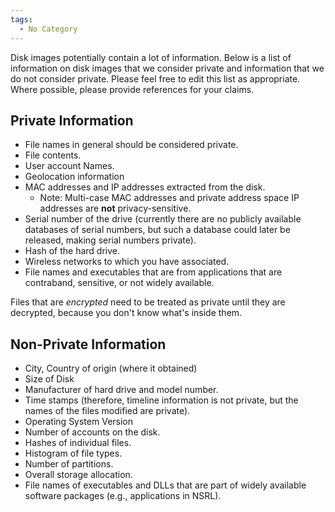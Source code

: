 ```yaml
---
tags:
  - No Category
---
```

Disk images potentially contain a lot of information. Below is a list of
information on disk images that we consider private and information that
we do not consider private. Please feel free to edit this list as
appropriate. Where possible, please provide references for your claims.

## Private Information

- File names in general should be considered private.
- File contents.
- User account Names.
- Geolocation information
- MAC addresses and IP addresses extracted from the disk.
  - Note: Multi-case MAC addresses and private address space IP
    addresses are **not** privacy-sensitive.
- Serial number of the drive (currently there are no publicly available
  databases of serial numbers, but such a database could later be
  released, making serial numbers private).
- Hash of the hard drive.
- Wireless networks to which you have associated.
- File names and executables that are from applications that are
  contraband, sensitive, or not widely available.

Files that are *encrypted* need to be treated as private until they are
decrypted, because you don't know what's inside them.

## Non-Private Information

- City, Country of origin (where it obtained)
- Size of Disk
- Manufacturer of hard drive and model number.
- Time stamps (therefore, timeline information is not private, but the
  names of the files modified are private).
- Operating System Version
- Number of accounts on the disk.
- Hashes of individual files.
- Histogram of file types.
- Number of partitions.
- Overall storage allocation.
- File names of executables and DLLs that are part of widely available
  software packages (e.g., applications in NSRL).